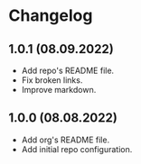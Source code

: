 # Changelog

## 1.0.1 (08.09.2022)
- Add repo's README file.
- Fix broken links.
- Improve markdown.

## 1.0.0 (08.08.2022)
- Add org's README file.
- Add initial repo configuration.
